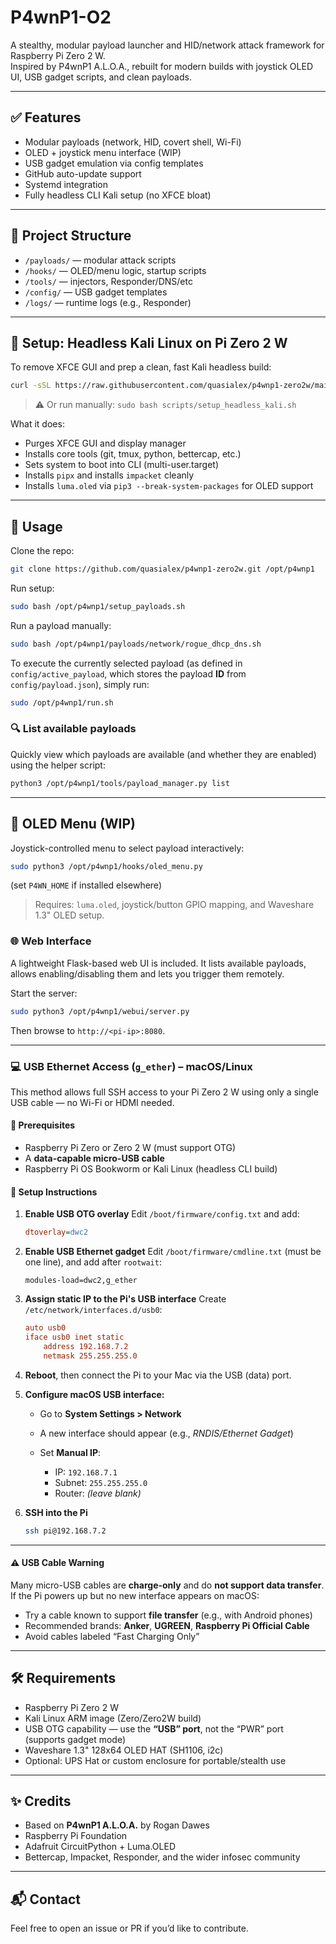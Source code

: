 # P4wnP1-O2

A stealthy, modular payload launcher and HID/network attack framework for Raspberry Pi Zero 2 W.  
Inspired by P4wnP1 A.L.O.A., rebuilt for modern builds with joystick OLED UI, USB gadget scripts, and clean payloads.

---

## ✅ Features

- Modular payloads (network, HID, covert shell, Wi-Fi)
- OLED + joystick menu interface (WIP)
- USB gadget emulation via config templates
- GitHub auto-update support
- Systemd integration
- Fully headless CLI Kali setup (no XFCE bloat)

---

## 📂 Project Structure

- `/payloads/` — modular attack scripts
- `/hooks/` — OLED/menu logic, startup scripts
- `/tools/` — injectors, Responder/DNS/etc
- `/config/` — USB gadget templates
- `/logs/` — runtime logs (e.g., Responder)

---

## 🧹 Setup: Headless Kali Linux on Pi Zero 2 W

To remove XFCE GUI and prep a clean, fast Kali headless build:

```bash
curl -sSL https://raw.githubusercontent.com/quasialex/p4wnp1-zero2w/main/scripts/setup_headless_kali.sh | bash
```

> ⚠️ Or run manually:
> `sudo bash scripts/setup_headless_kali.sh`

What it does:

* Purges XFCE GUI and display manager
* Installs core tools (git, tmux, python, bettercap, etc.)
* Sets system to boot into CLI (multi-user.target)
* Installs `pipx` and installs `impacket` cleanly
* Installs `luma.oled` via `pip3 --break-system-packages` for OLED support

---

## 🚀 Usage

Clone the repo:

```bash
git clone https://github.com/quasialex/p4wnp1-zero2w.git /opt/p4wnp1
```

Run setup:

```bash
sudo bash /opt/p4wnp1/setup_payloads.sh
```

Run a payload manually:

```bash
sudo bash /opt/p4wnp1/payloads/network/rogue_dhcp_dns.sh
```

To execute the currently selected payload (as defined in
`config/active_payload`, which stores the payload **ID** from
`config/payload.json`), simply run:

```bash
sudo /opt/p4wnp1/run.sh
```

### 🔍 List available payloads

Quickly view which payloads are available (and whether they are
enabled) using the helper script:

```bash
python3 /opt/p4wnp1/tools/payload_manager.py list
```

---

## 📡 OLED Menu (WIP)

Joystick-controlled menu to select payload interactively:

```bash
sudo python3 /opt/p4wnp1/hooks/oled_menu.py
```
(set `P4WN_HOME` if installed elsewhere)

> Requires: `luma.oled`, joystick/button GPIO mapping, and Waveshare 1.3" OLED setup.

### 🌐 Web Interface

A lightweight Flask-based web UI is included. It lists available payloads, allows enabling/disabling them and lets you trigger them remotely.

Start the server:

```bash
sudo python3 /opt/p4wnp1/webui/server.py
```

Then browse to `http://<pi-ip>:8080`.

---

### 💻 USB Ethernet Access (`g_ether`) – macOS/Linux

This method allows full SSH access to your Pi Zero 2 W using only a single USB cable — no Wi-Fi or HDMI needed.

#### 🧩 Prerequisites

* Raspberry Pi Zero or Zero 2 W (must support OTG)
* A **data-capable micro-USB cable**
* Raspberry Pi OS Bookworm or Kali Linux (headless CLI build)

#### 🔧 Setup Instructions

1. **Enable USB OTG overlay**
   Edit `/boot/firmware/config.txt` and add:

   ```ini
   dtoverlay=dwc2
   ```

2. **Enable USB Ethernet gadget**
   Edit `/boot/firmware/cmdline.txt` (must be one line), and add after `rootwait`:

   ```text
   modules-load=dwc2,g_ether
   ```

3. **Assign static IP to the Pi's USB interface**
   Create `/etc/network/interfaces.d/usb0`:

   ```ini
   auto usb0
   iface usb0 inet static
       address 192.168.7.2
       netmask 255.255.255.0
   ```

4. **Reboot**, then connect the Pi to your Mac via the USB (data) port.

5. **Configure macOS USB interface:**

   * Go to **System Settings > Network**
   * A new interface should appear (e.g., *RNDIS/Ethernet Gadget*)
   * Set **Manual IP**:

     * IP: `192.168.7.1`
     * Subnet: `255.255.255.0`
     * Router: *(leave blank)*

6. **SSH into the Pi**

   ```bash
   ssh pi@192.168.7.2
   ```

---

#### ⚠️ USB Cable Warning

Many micro-USB cables are **charge-only** and do **not support data transfer**. If the Pi powers up but no new interface appears on macOS:

* Try a cable known to support **file transfer** (e.g., with Android phones)
* Recommended brands: **Anker**, **UGREEN**, **Raspberry Pi Official Cable**
* Avoid cables labeled “Fast Charging Only”

---

## 🛠 Requirements

* Raspberry Pi Zero 2 W
* Kali Linux ARM image (Zero/Zero2W build)
* USB OTG capability — use the **“USB” port**, not the “PWR” port (supports gadget mode)
* Waveshare 1.3" 128x64 OLED HAT (SH1106, i2c)
* Optional: UPS Hat or custom enclosure for portable/stealth use

---

## ✨ Credits

* Based on **P4wnP1 A.L.O.A.** by Rogan Dawes
* Raspberry Pi Foundation
* Adafruit CircuitPython + Luma.OLED
* Bettercap, Impacket, Responder, and the wider infosec community

---

## 📬 Contact

Feel free to open an issue or PR if you’d like to contribute.
